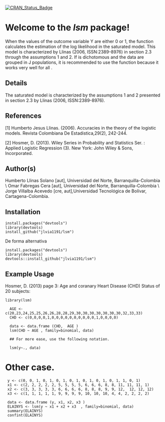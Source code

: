 [![CRAN\_Status\_Badge](http://www.r-pkg.org/badges/version/lsm)](https://cran.r-project.org/package=lsm)

Welcome to the *lsm* package!
=============================

When the values of the outcome variable Y are either 0 or 1, the function calculates the estimation of the log likelihood in the saturated model. This model is characterized by Llinas (2006, ISSN:2389-8976) in section 2.3 through the assumptions 1 and 2. If is dichotomous and the data are grouped in J populations, it is recommended to use the function because it works very well for all .

Details
-------

The saturated model is characterized by the assumptions 1 and 2 presented in section 2.3 by Llinas (2006, ISSN:2389-8976).

References
----------

[1] Humberto Jesus Llinas. (2006). Accuracies in the theory of the logistic models. Revista Colombiana De Estadistica,29(2), 242-244.

[2] Hosmer, D. (2013). Wiley Series in Probability and Statistics Ser. : Applied Logistic Regression (3). New York: John Wiley & Sons, Incorporated.

Author(s)
------
 Humberto Llinas Solano [aut], Universidad del Norte, Barranquilla-Colombia \\ Omar Fabregas Cera [aut], Universidad del Norte, Barranquilla-Colombia \\ Jorge Villalba Acevedo [cre, aut],Universidad Tecnológica de Bolívar, Cartagena-Colombia.


Installation
------------

``` {r}
install.packages("devtools")
library(devtools)
install_github("jlvia1191/lsm")
```


De forma alternativa


```{r}
install.packages("devtools")
library(devtools)
devtools::install_github("jlvia1191/lsm")
```



Example Usage
-------------

 Hosmer, D. (2013) page 3: Age and coranary Heart Disease (CHD) Status of 20 subjects:

```{r}
library(lsm)

  AGE <- c(20,23,24,25,25,26,26,28,28,29,30,30,30,30,30,30,30,32,33,33)
  CHD <- c(0,0,0,0,1,0,0,0,0,0,0,0,0,0,0,1,0,0,0,0)
  
  data <- data.frame (CHD,  AGE )
  lsm(CHD ~ AGE , family=binomial, data)
  
  ## For more ease, use the following notation.
  
  lsm(y~., data)
```

 # Other case.

``` {r}
 y <- c(0, 0, 1, 0, 1, 0, 1, 0, 1, 0, 1, 0, 1, 0, 1, 1, 0, 1)
 x1	<- c(2, 2, 2, 2, 2, 5, 5, 5, 5, 6, 6, 6, 8, 8, 11, 11, 11, 1)
 x2	<- c(3, 3, 3, 3, 3, 6, 6, 6, 6, 8, 8, 8, 9, 9, 12,	12,	12,	12)
 x3	<- c(1, 1, 1, 1, 1, 9, 9, 9, 9, 10, 10, 10, 4, 4, 2, 2, 2, 2)
 
 data <- data.frame (y, x1, x2, x3 )
 ELAINYS <- lsm(y ~ x1 + x2 + x3  , family=binomial, data)
 summary(ELAINYS)
 confint(ELAINYS)
```

 

